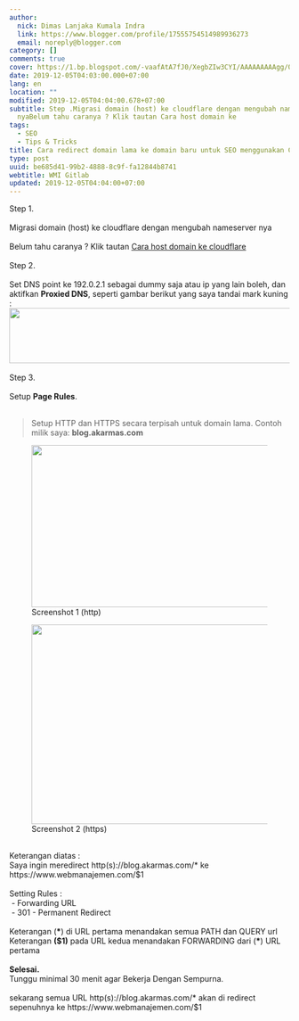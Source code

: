 ```yaml
---
author:
  nick: Dimas Lanjaka Kumala Indra
  link: https://www.blogger.com/profile/17555754514989936273
  email: noreply@blogger.com
category: []
comments: true
cover: https://1.bp.blogspot.com/-vaafAtA7fJ0/XegbZIw3CYI/AAAAAAAAAgg/0S7WeEzqKLg1nPSyrd1zJ-ZaVjXVORKZgCLcBGAsYHQ/s640/Screenshot_1.png
date: 2019-12-05T04:03:00.000+07:00
lang: en
location: ""
modified: 2019-12-05T04:04:00.678+07:00
subtitle: Step .Migrasi domain (host) ke cloudflare dengan mengubah nameserver
  nyaBelum tahu caranya ? Klik tautan Cara host domain ke
tags:
  - SEO
  - Tips & Tricks
title: Cara redirect domain lama ke domain baru untuk SEO menggunakan Cloudflare
type: post
uuid: be685d41-99b2-4888-8c9f-fa12844b8741
webtitle: WMI Gitlab
updated: 2019-12-05T04:04:00+07:00
---
```


<div dir="ltr" style="text-align: left;" trbidi="on">Step 1.<br><br>Migrasi domain (host) ke cloudflare dengan mengubah nameserver nya<br><br>Belum tahu caranya ? Klik tautan&nbsp;<a href="https://web-manajemen.blogspot.com/p/search.html?q=host+domain+cloudflare" target="_blank">Cara host domain ke cloudflare</a><br><br>Step 2.<br><br>Set DNS point ke 192.0.2.1 sebagai dummy saja atau ip yang lain boleh, dan aktifkan <b>Proxied DNS</b>, seperti gambar berikut yang saya tandai mark kuning :<br><img height="99" src="https://1.bp.blogspot.com/-vaafAtA7fJ0/XegbZIw3CYI/AAAAAAAAAgg/0S7WeEzqKLg1nPSyrd1zJ-ZaVjXVORKZgCLcBGAsYHQ/s640/Screenshot_1.png" width="640"><br><br>Step 3.<br><br>Setup <b>Page Rules</b>.<br><br><blockquote>Setup HTTP dan HTTPS secara terpisah untuk domain lama. Contoh milik saya: <b>blog.akarmas.com</b></blockquote><figure>  <img border="0" src="https://1.bp.blogspot.com/-8UFKrpBeVuI/XegeaeZLNrI/AAAAAAAAAhI/zEQF27_xadQ113FMrPf1LtxR4xg9DLQygCLcBGAsYHQ/s640/Screenshot_1.png" width="640" height="291" data-original-width="1365" data-original-height="620">  <figcaption>Screenshot 1 (http)</figcaption></figure> <figure>  <img border="0" data-original-height="767" data-original-width="1365" height="358" src="https://1.bp.blogspot.com/-XcZ4ifQNnnA/XegcYe4HtkI/AAAAAAAAAgs/5oSjgaP9gk0DAGTHF5xvHD-otMfKe9MCACLcBGAsYHQ/s640/Screenshot_1.png" style="margin-left: auto; margin-right: auto;" width="640">  <figcaption>Screenshot 2 (https)</figcaption></figure> <br>Keterangan diatas :<br>Saya ingin meredirect http(s)://blog.akarmas.com/* ke https://www.webmanajemen.com/$1<br><br>Setting Rules :<br>&nbsp;- Forwarding URL<br>&nbsp;- 301 - Permanent Redirect<br><br>Keterangan (<b>*</b>) di URL pertama menandakan semua PATH dan QUERY url<br>Keterangan <b>($1)</b> pada URL kedua menandakan FORWARDING dari (<b>*</b>) URL pertama<br><br><b>Selesai.</b><br>Tunggu minimal 30 menit agar Bekerja Dengan Sempurna.<br><br>sekarang semua URL http(s)://blog.akarmas.com/* akan di redirect sepenuhnya ke https://www.webmanajemen.com/$1</div><script>document.querySelectorAll("pre,code");

  pretext.forEach(function (el) {
    el.classList.toggle("notranslate", true);
  });</script>
